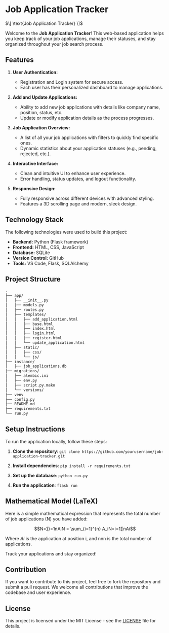 # Job Application Tracker

$\[
\text{Job Application Tracker}
\]$

Welcome to the **Job Application Tracker**! This web-based application helps you keep track of your job applications, manage their statuses, and stay organized throughout your job search process.

## Features

1. **User Authentication:**
   - Registration and Login system for secure access.
   - Each user has their personalized dashboard to manage applications.
   
2. **Add and Update Applications:**
   - Ability to add new job applications with details like company name, position, status, etc.
   - Update or modify application details as the process progresses.

3. **Job Application Overview:**
   - A list of all your job applications with filters to quickly find specific ones.
   - Dynamic statistics about your application statuses (e.g., pending, rejected, etc.).

4. **Interactive Interface:**
   - Clean and intuitive UI to enhance user experience.
   - Error handling, status updates, and logout functionality.

5. **Responsive Design:**
   - Fully responsive across different devices with advanced styling.
   - Features a 3D scrolling page and modern, sleek design.

## Technology Stack

The following technologies were used to build this project:

- **Backend:** Python (Flask framework)
- **Frontend:** HTML, CSS, JavaScript
- **Database:** SQLite
- **Version Control:** GitHub
- **Tools:** VS Code, Flask, SQLAlchemy

## Project Structure

```latex
.
├── app/
│   ├── __init__.py
│   ├── models.py
│   ├── routes.py
│   ├── templates/
│   │   ├── add_application.html
│   │   ├── base.html
│   │   ├── index.html
│   │   ├── login.html
│   │   ├── register.html
│   │   └── update_application.html
│   ├── static/
│   │   ├── css/
│   │   └── js/
├── instance/
│   ├── job_applications.db
├── migrations/
│   ├── alembic.ini
│   ├── env.py
│   ├── script.py.mako
│   └── versions/
├── venv
├── config.py
├── README.md
├── requirements.txt
└── run.py
```
Setup Instructions
------------------

To run the application locally, follow these steps:

1.  **Clone the repository**:
    ```git clone https://github.com/yourusername/job-application-tracker.git```

2.  **Install dependencies**:
    ```pip install -r requirements.txt```

3.  **Set up the database**:
    ```python run.py```

4.  **Run the application**:
    ```flask run```

Mathematical Model (LaTeX)
--------------------------

Here is a simple mathematical expression that represents the total number of job applications (N) you have added:

$$N=∑i=1nAiN = \sum_{i=1}^{n} A_iN=i=1∑n​Ai​$$

Where $Ai$ is the application at position i, and nnn is the total number of applications.

Track your applications and stay organized!

Contribution
------------

If you want to contribute to this project, feel free to fork the repository and submit a pull request. We welcome all contributions that improve the codebase and user experience.

## License

This project is licensed under the MIT License - see the [LICENSE](LICENSE) file for details.
